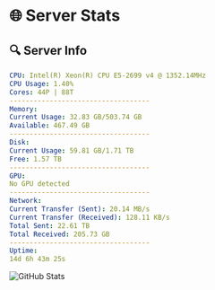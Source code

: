 # 🌐 Server Stats
## 🔍 Server Info
```yaml
CPU: Intel(R) Xeon(R) CPU E5-2699 v4 @ 1352.14MHz
CPU Usage: 1.40%
Cores: 44P | 88T
-----------------------------------
Memory:
Current Usage: 32.83 GB/503.74 GB
Available: 467.49 GB
-----------------------------------
Disk:
Current Usage: 59.81 GB/1.71 TB
Free: 1.57 TB
-----------------------------------
GPU:
No GPU detected
-----------------------------------
Network:
Current Transfer (Sent): 20.14 MB/s
Current Transfer (Received): 128.11 KB/s
Total Sent: 22.61 TB
Total Received: 205.73 GB
-----------------------------------
Uptime:
14d 6h 43m 25s
```
![GitHub Stats](https://img.shields.io/badge/Updated-2025-03-22_04:06:14-blue)